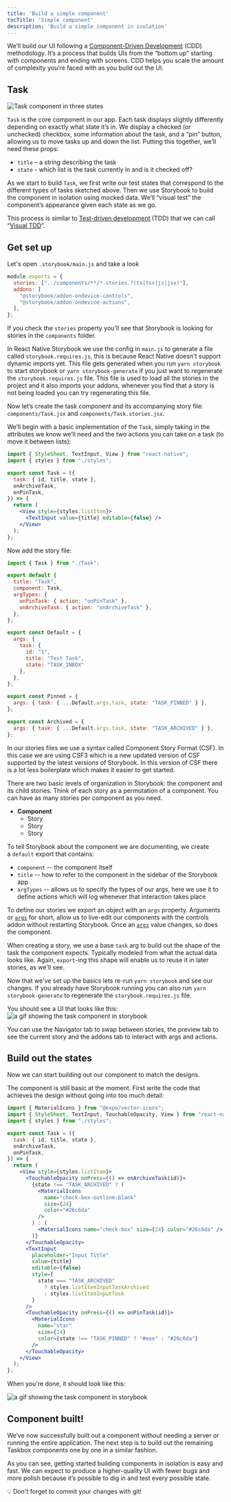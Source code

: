 ```yaml
---
title: 'Build a simple component'
tocTitle: 'Simple component'
description: 'Build a simple component in isolation'
---
```


We’ll build our UI following a [Component-Driven Development](https://www.componentdriven.org/) (CDD) methodology. It’s a process that builds UIs from the “bottom up” starting with components and ending with screens. CDD helps you scale the amount of complexity you’re faced with as you build out the UI.

## Task

![Task component in three states](/intro-to-storybook/task-states-learnstorybook.png)

`Task` is the core component in our app. Each task displays slightly differently depending on exactly what state it’s in. We display a checked (or unchecked) checkbox, some information about the task, and a “pin” button, allowing us to move tasks up and down the list. Putting this together, we’ll need these props:

- `title` – a string describing the task
- `state` - which list is the task currently in and is it checked off?

As we start to build `Task`, we first write our test states that correspond to the different types of tasks sketched above. Then we use Storybook to build the component in isolation using mocked data. We’ll “visual test” the component’s appearance given each state as we go.

This process is similar to [Test-driven development](https://en.wikipedia.org/wiki/Test-driven_development) (TDD) that we can call “[Visual TDD](https://www.chromatic.com/blog/visual-test-driven-development)”.

## Get set up

Let's open `.storybook/main.js` and take a look

```js:title=.storybook/main.js
module.exports = {
  stories: ["../components/**/*.stories.?(ts|tsx|js|jsx)"],
  addons: [
    "@storybook/addon-ondevice-controls",
    "@storybook/addon-ondevice-actions",
  ],
};
```

If you check the `stories` property you'll see that Storybook is looking for stories in the `components` folder.

In React Native Storybook we use the config in `main.js` to generate a file called `storybook.requires.js`, this is because React Native doesn't support dynamic imports yet. This file gets generated when you run `yarn storybook` to start storybook or `yarn storybook-generate` if you just want to regenerate the `storybook.requires.js` file. This file is used to load all the stories in the project and it also imports your addons, whenever you find that a story is not being loaded you can try regenerating this file.

Now let’s create the task component and its accompanying story file: `components/Task.jsx` and `components/Task.stories.jsx`.

We’ll begin with a basic implementation of the `Task`, simply taking in the attributes we know we’ll need and the two actions you can take on a task (to move it between lists):

```jsx:title=components/Task.jsx
import { StyleSheet, TextInput, View } from "react-native";
import { styles } from "./styles";

export const Task = ({
  task: { id, title, state },
  onArchiveTask,
  onPinTask,
}) => {
  return (
    <View style={styles.listItem}>
      <TextInput value={title} editable={false} />
    </View>
  );
};
```

Now add the story file:

```jsx:title=components/Task.stories.jsx
import { Task } from "./Task";

export default {
  title: "Task",
  component: Task,
  argTypes: {
    onPinTask: { action: "onPinTask" },
    onArchiveTask: { action: "onArchiveTask" },
  },
};

export const Default = {
  args: {
    task: {
      id: "1",
      title: "Test Task",
      state: "TASK_INBOX"
    },
  },
};

export const Pinned = {
  args: { task: { ...Default.args.task, state: "TASK_PINNED" } },
};

export const Archived = {
  args: { task: { ...Default.args.task, state: "TASK_ARCHIVED" } },
};
```

In our stories files we use a syntax called Component Story Format (CSF). In this case we are using CSF3 which is a new updated version of CSF supported by the latest versions of Storybook. In this version of CSF there is a lot less boilerplate which makes it easier to get started.

There are two basic levels of organization in Storybook: the component and its child stories. Think of each story as a permutation of a component. You can have as many stories per component as you need.

- **Component**
  - Story
  - Story
  - Story

To tell Storybook about the component we are documenting, we create a `default` export that contains:

- `component` -- the component itself
- `title` -- how to refer to the component in the sidebar of the Storybook app
- `argTypes` -- allows us to specify the types of our args, here we use it to define actions which will log whenever that interaction takes place

To define our stories we export an object with an `args` property. Arguments or [`args`](https://storybook.js.org/docs/react/writing-stories/args) for short, allow us to live-edit our components with the controls addon without restarting Storybook. Once an [`args`](https://storybook.js.org/docs/react/writing-stories/args) value changes, so does the component.

When creating a story, we use a base `task` arg to build out the shape of the task the component expects. Typically modeled from what the actual data looks like. Again, `export`-ing this shape will enable us to reuse it in later stories, as we'll see.

Now that we've set up the basics lets re-run `yarn storybook` and see our changes. If you already have Storybook running you can also run `yarn storybook-generate` to regenerate the `storybook.requires.js` file.

You should see a UI that looks like this:
![a gif showing the task component in storybook](/intro-to-storybook/react-native-task-component.gif)

You can use the Navigator tab to swap between stories, the preview tab to see the current story and the addons tab to interact with args and actions.

## Build out the states

Now we can start building out our component to match the designs.

The component is still basic at the moment. First write the code that achieves the design without going into too much detail:

```jsx:title=components/Task.jsx
import { MaterialIcons } from "@expo/vector-icons";
import { StyleSheet, TextInput, TouchableOpacity, View } from "react-native";
import { styles } from "./styles";

export const Task = ({
  task: { id, title, state },
  onArchiveTask,
  onPinTask,
}) => {
  return (
    <View style={styles.listItem}>
      <TouchableOpacity onPress={() => onArchiveTask(id)}>
        {state !== "TASK_ARCHIVED" ? (
          <MaterialIcons
            name="check-box-outline-blank"
            size={24}
            color="#26c6da"
          />
        ) : (
          <MaterialIcons name="check-box" size={24} color="#26c6da" />
        )}
      </TouchableOpacity>
      <TextInput
        placeholder="Input Title"
        value={title}
        editable={false}
        style={
          state === "TASK_ARCHIVED"
            ? styles.listItemInputTaskArchived
            : styles.listItemInputTask
        }
      />
      <TouchableOpacity onPress={() => onPinTask(id)}>
        <MaterialIcons
          name="star"
          size={24}
          color={state !== "TASK_PINNED" ? "#eee" : "#26c6da"}
        />
      </TouchableOpacity>
    </View>
  );
};
```

When you're done, it should look like this:

![a gif showing the task component in storybook](/intro-to-storybook/react-native-task-component-completed.gif)

## Component built!

We’ve now successfully built out a component without needing a server or running the entire application. The next step is to build out the remaining Taskbox components one by one in a similar fashion.

As you can see, getting started building components in isolation is easy and fast. We can expect to produce a higher-quality UI with fewer bugs and more polish because it’s possible to dig in and test every possible state.

<div class="aside">
💡 Don't forget to commit your changes with git!
</div>
